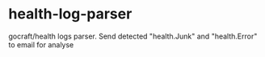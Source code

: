 # health-log-parser
gocraft/health logs parser. Send detected "health.Junk" and "health.Error" to email for analyse

